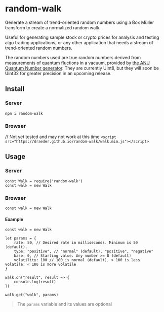 # random-walk
Generate a stream of trend-oriented random numbers using a Box Müller transform to create a normalized random walk.

Useful for generating sample stock or crypto prices for analysis and testing algo trading applications, or any other application that needs a stream of trend-oriented random numbers.

The random numbers used are true random numbers derived from measurements of quantum fluctions in a vacuum, provided by [the ANU Quantum Number generator](https://qrng.anu.edu.au). They are currently Uint8, but they will soon be Uint32 for greater precision in an upcoming release.

## Install
### Server
`npm i random-walk`
### Browser
// Not yet tested and may not work at this time
`<script src="https://draeder.github.io/random-walk/walk.min.js"></script>`

## Usage
### Server
```
const Walk = require('random-walk')
const walk = new Walk
```

### Browser
```
const walk = new Walk
```

#### Example
```
const walk = new Walk

let params = {
    rate: 50, // Desired rate in milliseconds. Minimum is 50 (default).
    type: "positive", // "normal" (default), "positive", "negative"
    base: 0, // Starting value. Any number >= 0 (default)
    volatility: 100 // 100 is normal (default), > 100 is less volatile, < 100 is more volatile
}

walk.on("result", result => {
    console.log(result)
})

walk.get("walk", params)
```
> The `params` variable and its values are optional